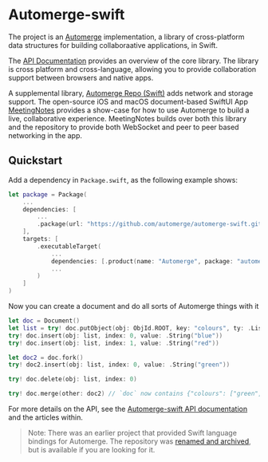 # Automerge-swift

The project is an [Automerge](https://automerge.org) implementation, a library of cross-platform data structures for building collaboraative applications, in Swift.

The [API Documentation](https://automerge.org/automerge-swift/documentation/automerge/) provides an overview of the core library.
The library is cross platform and cross-language, allowing you to provide collaboration support between browsers and native apps.

A supplemental library, [Automerge Repo (Swift)](http://github.com/automerge/automerge-repo-swift/) adds network and storage support.
The open-source iOS and macOS document-based SwiftUI App [MeetingNotes](https://github.com/automerge/meetingnotes/) provides a show-case for how to use Automerge to build a live, collaborative experience.
MeetingNotes builds over both this library and the repository to provide both WebSocket and peer to peer based networking in the app.

## Quickstart

Add a dependency in `Package.swift`, as the following example shows:

```swift
let package = Package(
    ...
    dependencies: [
        ...
        .package(url: "https://github.com/automerge/automerge-swift.git", from: "0.5.2")
    ],
    targets: [
        .executableTarget(
            ...
            dependencies: [.product(name: "Automerge", package: "automerge-swift")],
            ...
        )
    ]
)
```

Now you can create a document and do all sorts of Automerge things with it

```swift
let doc = Document()
let list = try! doc.putObject(obj: ObjId.ROOT, key: "colours", ty: .List)
try! doc.insert(obj: list, index: 0, value: .String("blue"))
try! doc.insert(obj: list, index: 1, value: .String("red"))

let doc2 = doc.fork()
try! doc2.insert(obj: list, index: 0, value: .String("green"))

try! doc.delete(obj: list, index: 0)

try! doc.merge(other: doc2) // `doc` now contains {"colours": ["green", "red"]}
```

For more details on the API, see the [Automerge-swift API documentation](https://automerge.org/automerge-swift/documentation/automerge/) and the articles within.

> Note: There was an earlier project that provided Swift language bindings for Automerge. The repository was [renamed and archived](https://github.com/automerge/automerge-swift-archived), but is available if you are looking for it.